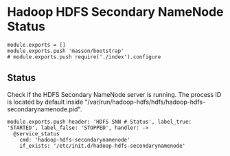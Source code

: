 
# Hadoop HDFS Secondary NameNode Status

    module.exports = []
    module.exports.push 'masson/bootstrap'
    # module.exports.push require('./index').configure

## Status

Check if the HDFS Secondary NameNode server is running. The process ID is
located by default inside "/var/run/hadoop-hdfs/hdfs/hadoop-hdfs-secondarynamenode.pid".

    module.exports.push header: 'HDFS SNN # Status', label_true: 'STARTED', label_false: 'STOPPED', handler: ->
      @service_status
        cmd: 'hadoop-hdfs-secondarynamenode'
        if_exists: '/etc/init.d/hadoop-hdfs-secondarynamenode'
